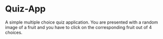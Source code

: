 # Quiz-App
A simple multiple choice quiz application. You are presented with a random image of a fruit and you have to click on the corresponding fruit out of 4 choices.
